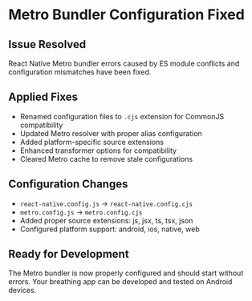 # Metro Bundler Configuration Fixed

## Issue Resolved
React Native Metro bundler errors caused by ES module conflicts and configuration mismatches have been fixed.

## Applied Fixes
- Renamed configuration files to `.cjs` extension for CommonJS compatibility
- Updated Metro resolver with proper alias configuration
- Added platform-specific source extensions
- Enhanced transformer options for compatibility
- Cleared Metro cache to remove stale configurations

## Configuration Changes
- `react-native.config.js` → `react-native.config.cjs`
- `metro.config.js` → `metro.config.cjs`  
- Added proper source extensions: js, jsx, ts, tsx, json
- Configured platform support: android, ios, native, web

## Ready for Development
The Metro bundler is now properly configured and should start without errors. Your breathing app can be developed and tested on Android devices.